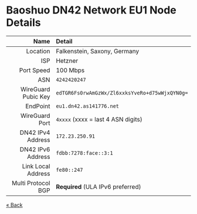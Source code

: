 # Baoshuo DN42 Network EU1 Node Details

|                Name | Detail
| ------------------: | :---------------------------------------------
|            Location | Falkenstein, Saxony, Germany
|                 ISP | Hetzner
|          Port Speed | 100 Mbps
|                 ASN | `4242420247`
| WireGuard Pubic Key | `edTGR6Fs0rwAmGzWx/Zl6xxksYveRo+d75wWjxQYN0g=`
|            EndPoint | `eu1.dn42.as141776.net`
|      WireGuard Port | `4xxxx` (xxxx = last 4 ASN digits)
|   DN42 IPv4 Address | `172.23.250.91`
|   DN42 IPv6 Address | `fdbb:7278:face::3:1`
|  Link Local Address | `fe80::247`
|  Multi Protocol BGP | **Required** (ULA IPv6 preferred)

[« Back](/)
